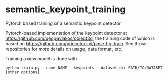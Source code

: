 # semantic_keypoint_training
Pytorch based training of a semantic keypoint detector

Pytorch-based implementation of the keypoint detector at https://github.com/geopavlakos/object3d, the training code of which is based on https://github.com/princeton-vl/pose-hg-train. See those repositories for more details on usage, data format, etc.

Training a new model is done with

`python train.py --name NAME --keypoints --dataset_dir PATH/TO/DATASET [other options]`
